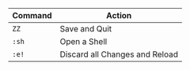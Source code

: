 | Command | Action                         |
|---------|--------------------------------|
| `ZZ`    | Save and Quit                  |
| `:sh`   | Open a Shell                   |
| `:e!`   | Discard all Changes and Reload |
